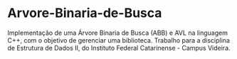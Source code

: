 # Arvore-Binaria-de-Busca
Implementação de uma Árvore Binaria de Busca (ABB) e AVL na linguagem C++, com o objetivo de gerenciar uma biblioteca. Trabalho para a disciplina de Estrutura de Dados II, do Instituto Federal Catarinense - Campus Videira.
